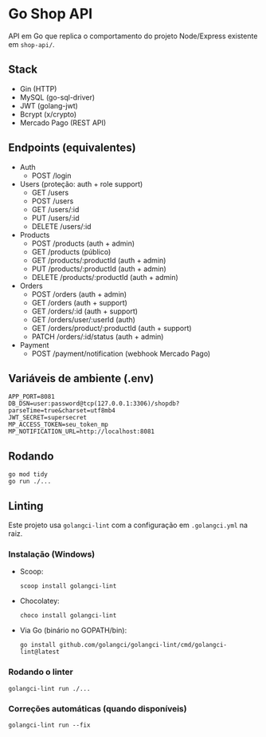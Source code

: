 # Go Shop API

API em Go que replica o comportamento do projeto Node/Express existente em `shop-api/`.

## Stack
- Gin (HTTP)
- MySQL (go-sql-driver)
- JWT (golang-jwt)
- Bcrypt (x/crypto)
- Mercado Pago (REST API)

## Endpoints (equivalentes)
- Auth
  - POST /login
- Users (proteção: auth + role support)
  - GET /users
  - POST /users
  - GET /users/:id
  - PUT /users/:id
  - DELETE /users/:id
- Products
  - POST /products (auth + admin)
  - GET /products (público)
  - GET /products/:productId (auth + admin)
  - PUT /products/:productId (auth + admin)
  - DELETE /products/:productId (auth + admin)
- Orders
  - POST /orders (auth + admin)
  - GET /orders (auth + support)
  - GET /orders/:id (auth + support)
  - GET /orders/user/:userId (auth)
  - GET /orders/product/:productId (auth + support)
  - PATCH /orders/:id/status (auth + admin)
- Payment
  - POST /payment/notification (webhook Mercado Pago)

## Variáveis de ambiente (.env)
```
APP_PORT=8081
DB_DSN=user:password@tcp(127.0.0.1:3306)/shopdb?parseTime=true&charset=utf8mb4
JWT_SECRET=supersecret
MP_ACCESS_TOKEN=seu_token_mp
MP_NOTIFICATION_URL=http://localhost:8081
```

## Rodando
```
go mod tidy
go run ./...
```

## Linting
Este projeto usa `golangci-lint` com a configuração em `.golangci.yml` na raiz.

### Instalação (Windows)
- Scoop:
  ```
  scoop install golangci-lint
  ```
- Chocolatey:
  ```
  choco install golangci-lint
  ```
- Via Go (binário no GOPATH/bin):
  ```
  go install github.com/golangci/golangci-lint/cmd/golangci-lint@latest
  ```

### Rodando o linter
```
golangci-lint run ./...
```

### Correções automáticas (quando disponíveis)
```
golangci-lint run --fix
```

